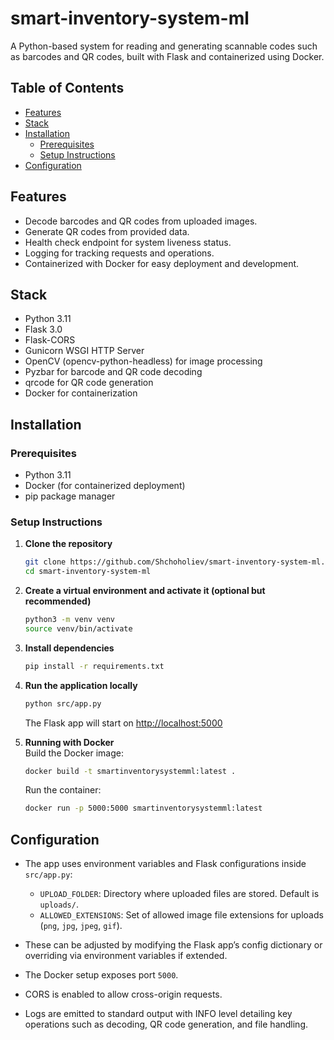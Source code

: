 # smart-inventory-system-ml  
A Python-based system for reading and generating scannable codes such as barcodes and QR codes, built with Flask and containerized using Docker.

## Table of Contents  
- [Features](#features)  
- [Stack](#stack)  
- [Installation](#installation)  
  - [Prerequisites](#prerequisites)  
  - [Setup Instructions](#setup-instructions)  
- [Configuration](#configuration)

## Features  
- Decode barcodes and QR codes from uploaded images.  
- Generate QR codes from provided data.  
- Health check endpoint for system liveness status.  
- Logging for tracking requests and operations.  
- Containerized with Docker for easy deployment and development.

## Stack  
- Python 3.11  
- Flask 3.0  
- Flask-CORS  
- Gunicorn WSGI HTTP Server  
- OpenCV (opencv-python-headless) for image processing  
- Pyzbar for barcode and QR code decoding  
- qrcode for QR code generation  
- Docker for containerization  

## Installation  

### Prerequisites  
- Python 3.11  
- Docker (for containerized deployment)  
- pip package manager  

### Setup Instructions  

1. **Clone the repository**  
   ```bash
   git clone https://github.com/Shchoholiev/smart-inventory-system-ml.git
   cd smart-inventory-system-ml
   ```

2. **Create a virtual environment and activate it (optional but recommended)**  
   ```bash
   python3 -m venv venv
   source venv/bin/activate 
   ```

3. **Install dependencies**  
   ```bash
   pip install -r requirements.txt
   ```

4. **Run the application locally**  
   ```bash
   python src/app.py
   ```
   The Flask app will start on [http://localhost:5000](http://localhost:5000)

5. **Running with Docker**  
   Build the Docker image:  
   ```bash
   docker build -t smartinventorysystemml:latest .
   ```  
   Run the container:  
   ```bash
   docker run -p 5000:5000 smartinventorysystemml:latest
   ```  

## Configuration  
- The app uses environment variables and Flask configurations inside `src/app.py`:  

  - `UPLOAD_FOLDER`: Directory where uploaded files are stored. Default is `uploads/`.  
  - `ALLOWED_EXTENSIONS`: Set of allowed image file extensions for uploads (`png`, `jpg`, `jpeg`, `gif`).  

- These can be adjusted by modifying the Flask app’s config dictionary or overriding via environment variables if extended.

- The Docker setup exposes port `5000`.  

- CORS is enabled to allow cross-origin requests.

- Logs are emitted to standard output with INFO level detailing key operations such as decoding, QR code generation, and file handling.
